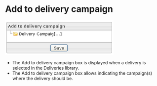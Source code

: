 <!--
parent:
    title: Deliveries
author:
    - 'Jérôme Bogaerts'
created_at: '2012-03-29 15:30:23'
updated_at: '2013-03-13 14:04:19'
tags:
    - Deliveries
-->

Add to delivery campaign
========================

![](../resources/deliveries-addtodeliverycampaign.png)

-   The Add to delivery campaign box is displayed when a delivery is selected in the Deliveries library.
-   The Add to delivery campaign box allows indicating the campaign(s) where the delivery should be.

